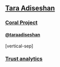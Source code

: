 ## [Tara Adiseshan](http://twitter.com/taraadiseshan)

### [Coral Project](http://coralproject.net)

#### [@taraadiseshan](http://twitter.com/taraadiseshan)

[vertical-sep]

### <a target="_blank" href="http://frnsys.com/atoll/">Trust analytics</a>



<!-- .element: class="proj_desc"-->

<a target="_blank" href="">
    <img alt="" class="img_60" data-src="images/tara1.jpg"></img>
</a>